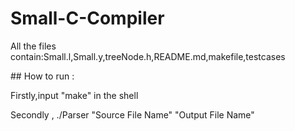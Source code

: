 # Small-C-Compiler
<p>All the files contain:Small.l,Small.y,treeNode.h,README.md,makefile,testcases</p>
## How to run :
<p>Firstly,input "make" in the shell</p>
<p>Secondly , ./Parser "Source File Name" "Output File Name"</p>
